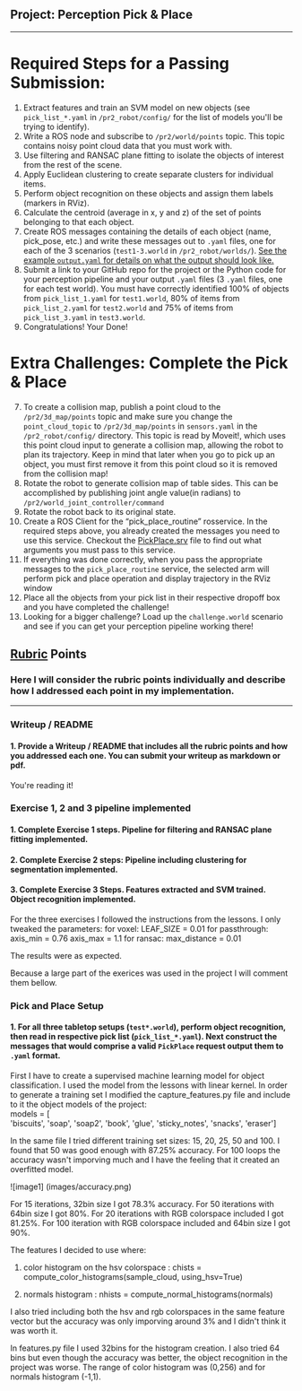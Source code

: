 ## Project: Perception Pick & Place

---


# Required Steps for a Passing Submission:
1. Extract features and train an SVM model on new objects (see `pick_list_*.yaml` in `/pr2_robot/config/` for the list of models you'll be trying to identify). 
2. Write a ROS node and subscribe to `/pr2/world/points` topic. This topic contains noisy point cloud data that you must work with.
3. Use filtering and RANSAC plane fitting to isolate the objects of interest from the rest of the scene.
4. Apply Euclidean clustering to create separate clusters for individual items.
5. Perform object recognition on these objects and assign them labels (markers in RViz).
6. Calculate the centroid (average in x, y and z) of the set of points belonging to that each object.
7. Create ROS messages containing the details of each object (name, pick_pose, etc.) and write these messages out to `.yaml` files, one for each of the 3 scenarios (`test1-3.world` in `/pr2_robot/worlds/`).  [See the example `output.yaml` for details on what the output should look like.](https://github.com/udacity/RoboND-Perception-Project/blob/master/pr2_robot/config/output.yaml)  
8. Submit a link to your GitHub repo for the project or the Python code for your perception pipeline and your output `.yaml` files (3 `.yaml` files, one for each test world).  You must have correctly identified 100% of objects from `pick_list_1.yaml` for `test1.world`, 80% of items from `pick_list_2.yaml` for `test2.world` and 75% of items from `pick_list_3.yaml` in `test3.world`.
9. Congratulations!  Your Done!

# Extra Challenges: Complete the Pick & Place
7. To create a collision map, publish a point cloud to the `/pr2/3d_map/points` topic and make sure you change the `point_cloud_topic` to `/pr2/3d_map/points` in `sensors.yaml` in the `/pr2_robot/config/` directory. This topic is read by Moveit!, which uses this point cloud input to generate a collision map, allowing the robot to plan its trajectory.  Keep in mind that later when you go to pick up an object, you must first remove it from this point cloud so it is removed from the collision map!
8. Rotate the robot to generate collision map of table sides. This can be accomplished by publishing joint angle value(in radians) to `/pr2/world_joint_controller/command`
9. Rotate the robot back to its original state.
10. Create a ROS Client for the “pick_place_routine” rosservice.  In the required steps above, you already created the messages you need to use this service. Checkout the [PickPlace.srv](https://github.com/udacity/RoboND-Perception-Project/tree/master/pr2_robot/srv) file to find out what arguments you must pass to this service.
11. If everything was done correctly, when you pass the appropriate messages to the `pick_place_routine` service, the selected arm will perform pick and place operation and display trajectory in the RViz window
12. Place all the objects from your pick list in their respective dropoff box and you have completed the challenge!
13. Looking for a bigger challenge?  Load up the `challenge.world` scenario and see if you can get your perception pipeline working there!

## [Rubric](https://review.udacity.com/#!/rubrics/1067/view) Points
### Here I will consider the rubric points individually and describe how I addressed each point in my implementation.  

---
### Writeup / README

#### 1. Provide a Writeup / README that includes all the rubric points and how you addressed each one.  You can submit your writeup as markdown or pdf.  

You're reading it!

### Exercise 1, 2 and 3 pipeline implemented
#### 1. Complete Exercise 1 steps. Pipeline for filtering and RANSAC plane fitting implemented.
#### 2. Complete Exercise 2 steps: Pipeline including clustering for segmentation implemented.  
#### 3. Complete Exercise 3 Steps.  Features extracted and SVM trained.  Object recognition implemented.

For the three exercises I followed the instructions from the lessons. I only tweaked the parameters:
for voxel:
LEAF_SIZE = 0.01
for passthrough:
axis_min = 0.76
axis_max = 1.1
for ransac:
max_distance = 0.01

The results were as expected.

Because a large part of the exerices was used in the project I will comment them bellow.

### Pick and Place Setup

#### 1. For all three tabletop setups (`test*.world`), perform object recognition, then read in respective pick list (`pick_list_*.yaml`). Next construct the messages that would comprise a valid `PickPlace` request output them to `.yaml` format.


First I have to create a supervised machine learning model for object classification. I used the model from the lessons with linear kernel. In order to generate a training set I modified the 
capture_features.py file and include to it the object models of the project:     
models = [\
       'biscuits',
       'soap',
       'soap2',
       'book',
       'glue',
       'sticky_notes',
       'snacks',
       'eraser']

In the same file I tried different training set sizes: 15, 20, 25, 50 and 100. I found that 50 was good enough with 87.25% accuracy. For 100 loops the accuracy wasn't imporving much and I have the feeling that it created an overfitted model.

![image1] (images/accuracy.png)

For 15 iterations, 32bin size I got 78.3% accuracy.
For 50 iterations with 64bin size I got 80%.
For 20 iterations with RGB colorspace included I got 81.25%.
For 100 iteration with RGB colorspace included and 64bin size I got 90%.


The features I decided to use where:

1. color histogram on the hsv colorspace : chists = compute_color_histograms(sample_cloud, using_hsv=True)


2. normals histogram : nhists = compute_normal_histograms(normals)

I also tried including both the hsv and rgb colorspaces in the same feature vector but the accuracy was only imporving around 3% and I didn't think it was worth it.


In features.py file I used 32bins for the histogram creation. I also tried 64 bins but even though the accuracy was better, the object recognition in the project was worse.
The range of color histogram was (0,256) and for normals histogram (-1,1).






